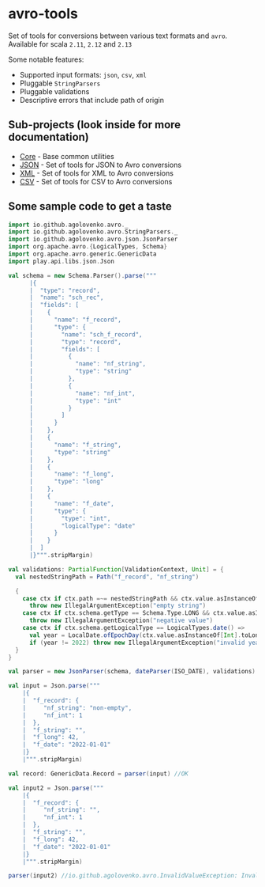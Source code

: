 # avro-tools

Set of tools for conversions between various text formats and `avro`. Available for scala `2.11`, `2.12`
and `2.13`

Some notable features:

* Supported input formats: `json`, `csv`, `xml`
* Pluggable `StringParsers`
* Pluggable validations
* Descriptive errors that include path of origin

## Sub-projects (look inside for more documentation)

* [Core](core/README.md) - Base common utilities
* [JSON](json/README.md) - Set of tools for JSON to Avro conversions
* [XML](xml/README.md)   - Set of tools for XML to Avro conversions
* [CSV](csv/README.md)   - Set of tools for CSV to Avro conversions

## Some sample code to get a taste

```scala
import io.github.agolovenko.avro._
import io.github.agolovenko.avro.StringParsers._
import io.github.agolovenko.avro.json.JsonParser
import org.apache.avro.{LogicalTypes, Schema}
import org.apache.avro.generic.GenericData
import play.api.libs.json.Json

val schema = new Schema.Parser().parse("""
      |{
      |  "type": "record",
      |  "name": "sch_rec",
      |  "fields": [
      |    {
      |      "name": "f_record",
      |      "type": {
      |        "name": "sch_f_record",
      |        "type": "record",
      |        "fields": [
      |          {
      |            "name": "nf_string",
      |            "type": "string"
      |          },
      |          {
      |            "name": "nf_int",
      |            "type": "int"
      |          }
      |        ]
      |      }
      |    },
      |    {
      |      "name": "f_string",
      |      "type": "string"
      |    },
      |    {
      |      "name": "f_long",
      |      "type": "long"
      |    },
      |    {
      |      "name": "f_date",
      |      "type": {
      |        "type": "int",
      |        "logicalType": "date"
      |      }
      |    }
      |  ]
      |}""".stripMargin)

val validations: PartialFunction[ValidationContext, Unit] = {
  val nestedStringPath = Path("f_record", "nf_string")

  {
    case ctx if ctx.path =~= nestedStringPath && ctx.value.asInstanceOf[String].isEmpty =>
      throw new IllegalArgumentException("empty string")
    case ctx if ctx.schema.getType == Schema.Type.LONG && ctx.value.asInstanceOf[Long] < 0L =>
      throw new IllegalArgumentException("negative value")
    case ctx if ctx.schema.getLogicalType == LogicalTypes.date() =>
      val year = LocalDate.ofEpochDay(ctx.value.asInstanceOf[Int].toLong).getYear
      if (year != 2022) throw new IllegalArgumentException("invalid year")
  }
}

val parser = new JsonParser(schema, dateParser(ISO_DATE), validations)

val input = Json.parse("""
    |{ 
    |  "f_record": {
    |     "nf_string": "non-empty",
    |     "nf_int": 1
    |  },
    |  "f_string": "",
    |  "f_long": 42,
    |  "f_date": "2022-01-01"
    |}
    |""".stripMargin)

val record: GenericData.Record = parser(input) //OK

val input2 = Json.parse("""
    |{ 
    |  "f_record": {
    |     "nf_string": "",
    |     "nf_int": 1
    |  },
    |  "f_string": "",
    |  "f_long": 42,
    |  "f_date": "2022-01-01"
    |}
    |""".stripMargin)

parser(input2) //io.github.agolovenko.avro.InvalidValueException: Invalid value '': empty string @ /f_record/nf_string
```